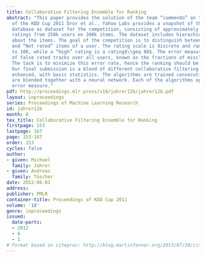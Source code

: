 ```yaml
---
title: Collaborative Filtering Ensemble for Ranking
abstract: "This paper provides the solution of the team “commendo” on the Track2 dataset
  of the KDD Cup 2011 Dror et al.. Yahoo Labs provides a snapshot of their music-rating
  database as dataset for the competition, consisting of approximately 62 million
  ratings from 250k users on 300k items. The dataset includes hierachical information
  about the items. The goal of the competition is to distinguish beteen “High rated”
  and “Not rated” items of a user. The rating scale is discrete and ranges from 0
  to 100, while a “High” rating is a rating$\\geq 80$. The error measure is the percent
  of false rated tracks over all users, known as the fractions of misclassifications.
  The task is to minimize this error rate, hence the ranking should be optimized.
  Our final submission is a blend of different collaborative filtering algorithms
  enhanced, with basic statistics. The algorithms are trained consecutively and they
  are blended together with a neural network. Each of the algorithms optimizes a rank
  error measure."
pdf: http://proceedings.mlr.press/v18/jahrer12b/jahrer12b.pdf
layout: inproceedings
series: Proceedings of Machine Learning Research
id: jahrer12b
month: 0
tex_title: Collaborative Filtering Ensemble for Ranking
firstpage: 153
lastpage: 167
page: 153-167
order: 153
cycles: false
author:
- given: Michael
  family: Jahrer
- given: Andreas
  family: Töscher
date: 2012-06-01
address:
publisher: PMLR
container-title: Proceedings of KDD Cup 2011
volume: '18'
genre: inproceedings
issued:
  date-parts:
  - 2012
  - 6
  - 1
# Format based on citeproc: http://blog.martinfenner.org/2013/07/30/citeproc-yaml-for-bibliographies/
---
```

